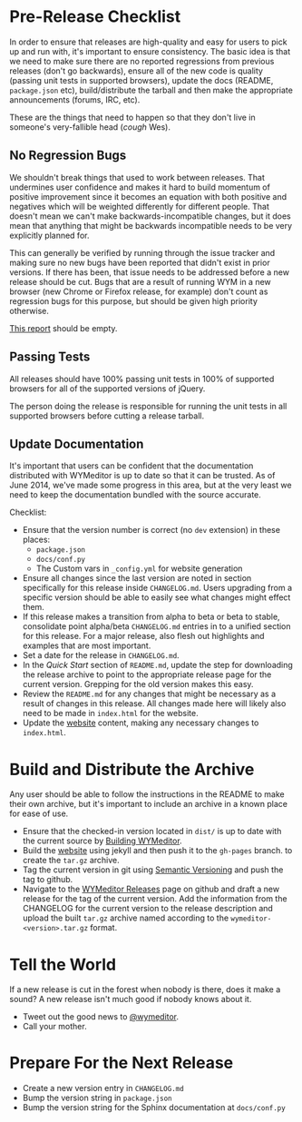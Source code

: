 Pre-Release Checklist
=====================

In order to ensure that releases are high-quality and easy for users to pick up
and run with, it's important to ensure consistency. The basic idea is that we
need to make sure there are no reported regressions from previous releases
(don't go backwards), ensure all of the new code is quality (passing unit tests
in supported browsers), update the docs (README, `package.json` etc),
build/distribute the tarball and then make the appropriate announcements
(forums, IRC, etc).

These are the things that need to happen so that they don't live in someone's
very-fallible head (*cough* Wes).

No Regression Bugs
------------------

We shouldn't break things that used to work between releases. That undermines
user confidence and makes it hard to build momentum of positive improvement
since it becomes an equation with both positive and negatives which will be
weighted differently for different people. That doesn't mean we can't make
backwards-incompatible changes, but it does mean that anything that might be
backwards incompatible needs to be very explicitly planned for.

This can generally be verified by running through the issue tracker and making
sure no new bugs have been reported that didn't exist in prior versions. If
there has been, that issue needs to be addressed before a new release should be
cut. Bugs that are a result of running WYM in a new browser (new Chrome or
Firefox release, for example) don't count as regression bugs for this purpose,
but should be given high priority otherwise.

[This report](https://github.com/wymeditor/wymeditor/issues?labels=regression&page=1&state=open)
should be empty.

Passing Tests
-------------

All releases should have 100% passing unit tests in 100% of supported
browsers for all of the supported versions of jQuery.

The person doing the release is responsible for running the unit tests in all
supported browsers before cutting a release tarball.

Update Documentation
--------------------

It's important that users can be confident that the documentation distributed
with WYMeditor is up to date so that it can be trusted.
As of June 2014,
we've made some progress in this area,
but at the very least we need to keep the
documentation bundled with the source accurate.

Checklist:

* Ensure that the version number is correct (no `dev` extension)
  in these places:
    * `package.json`
    * `docs/conf.py`
    * The Custom vars in `_config.yml` for website generation
* Ensure all changes since the last version are noted in section specifically
  for this release inside `CHANGELOG.md`. Users upgrading from a specific
  version should be able to easily see what changes might effect them.
* If this release makes a transition from alpha to beta or beta to stable,
  consolidate point alpha/beta `CHANGELOG.md` entries in to a unified section
  for this release. For a major release, also flesh out highlights and examples
  that are most important.
* Set a date for the release in `CHANGELOG.md`.
* In the *Quick Start* section of `README.md`,
  update the step for downloading the release archive
  to point to the appropriate release page
  for the current version.
  Grepping for the old version makes this easy.
* Review the `README.md` for any changes that might be necessary as a result of
  changes in this release.
  All changes made here will likely
  also need to be made in ``index.html`` for the website.
* Update the [website](http://wymeditor.readthedocs.org/en/latest/wymeditor_development/index.html#wymeditor-website) content,
  making any necessary changes to `index.html`.

Build and Distribute the Archive
================================

Any user should be able to follow the instructions in the README to make their
own archive, but it's important to include an archive in a known place for ease
of use.

* Ensure that the checked-in version located in `dist/`
  is up to date with the current source
  by [Building WYMeditor](http://wymeditor.readthedocs.org/en/latest/wymeditor_development/building_wymeditor.html).
* Build the [website](http://wymeditor.readthedocs.org/en/latest/wymeditor_development/index.html#wymeditor-website)
  using jekyll
  and then push it to the `gh-pages` branch.
  to create the `tar.gz` archive.
* Tag the current version in git using [Semantic
  Versioning](http://semver.org/) and push the tag to github.
* Navigate to the [WYMeditor
  Releases](https://github.com/wymeditor/wymeditor/releases) page on github and
  draft a new release for the tag of the current version. Add the information
  from the CHANGELOG for the current version to the release description and
  upload the built `tar.gz` archive named according to the
  `wymeditor-<version>.tar.gz` format.

Tell the World
==============

If a new release is cut in the forest when nobody is there, does it make a
sound? A new release isn't much good if nobody knows about it.

* Tweet out the good news to [@wymeditor](http://twitter.com/wymeditor).
* Call your mother.

Prepare For the Next Release
============================

* Create a new version entry in `CHANGELOG.md`
* Bump the version string in `package.json`
* Bump the version string for the Sphinx documentation at `docs/conf.py`

